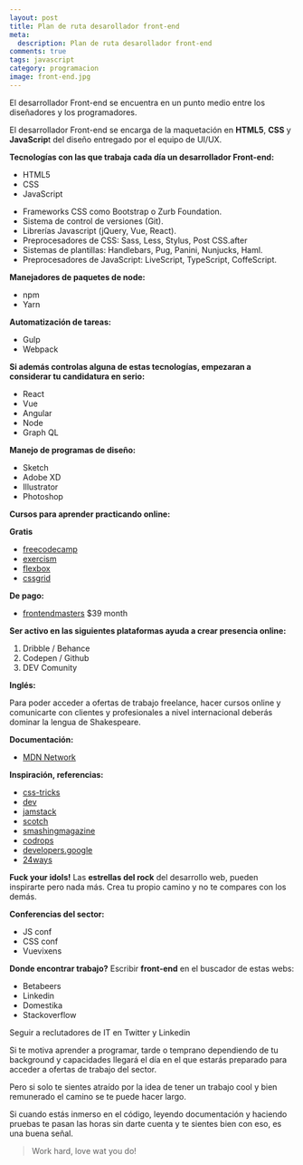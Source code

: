 ```yaml
---
layout: post
title: Plan de ruta desarollador front-end
meta:
  description: Plan de ruta desarollador front-end
comments: true
tags: javascript
category: programacion
image: front-end.jpg
---
```


El desarrollador Front-end se encuentra en un punto medio entre los diseñadores y los programadores.

El desarrollador Front-end se encarga de la maquetación en **HTML5**, **CSS** y **JavaScrip**t del diseño entregado por el equipo de UI/UX.

**Tecnologías con las que trabaja cada día un desarrollador Front-end:**

- HTML5
- CSS
- JavaScript

* Frameworks CSS como Bootstrap o Zurb Foundation.
* Sistema de control de versiones (Git).
* Librerías Javascript (jQuery, Vue, React).
* Preprocesadores de CSS: Sass, Less, Stylus, Post CSS.after
* Sistemas de plantillas: Handlebars, Pug, Panini, Nunjucks, Haml.
* Preprocesadores de JavaScript: LiveScript, TypeScript, CoffeScript.

**Manejadores de paquetes de node:**

- npm
- Yarn

**Automatización de tareas:**

- Gulp
- Webpack

**Si además controlas alguna de estas tecnologías, empezaran a considerar tu candidatura en serio:**

- React
- Vue
- Angular
- Node
- Graph QL

**Manejo de programas de diseño:**

- Sketch
- Adobe XD
- Illustrator
- Photoshop

**Cursos para aprender practicando online:**

**Gratis**

- [freecodecamp](https://www.freecodecamp.org/)
- [exercism](https://exercism.io/)
- [flexbox](https://flexbox.io/)
- [cssgrid](https://cssgrid.io/)

**De pago:**

- [frontendmasters](https://frontendmasters.com/) ‌\$39 month

**Ser activo en las siguientes plataformas ayuda a crear presencia online:**

1. Dribble / Behance
1. Codepen / Github
1. DEV Comunity

**Inglés:**

Para poder acceder a ofertas de trabajo freelance, hacer cursos online y comunicarte con clientes y profesionales a nivel internacional deberás dominar la lengua de Shakespeare.

**Documentación:**

- [MDN Network](https://developer.mozilla.org/es/)

**Inspiración, referencias:**

- [css-tricks](https://css-tricks.com/)
- [dev](https://dev.to/)
- [jamstack](https://jamstack.org/)
- [scotch](https://scotch.io/)
- [smashingmagazine](https://www.smashingmagazine.com/)
- [codrops](http://tympanus.net/codrops/)
- [developers.google](https://developers.google.com/web)
- [24ways](https://24ways.org/)

<div class="alert alert-secondary" role="alert">
<b>Fuck your idols!</b>
Las <b>estrellas del rock</b> del desarrollo web, pueden inspirarte pero nada más. Crea tu propio camino y no te compares con los demás.
</div>

**Conferencias del sector:**

- JS conf
- CSS conf
- Vuevixens

**Donde encontrar trabajo?**
Escribir **front-end** en el buscador de estas webs:

- Betabeers
- Linkedin
- Domestika
- Stackoverflow

Seguir a reclutadores de IT en Twitter y Linkedin

Si te motiva aprender a programar, tarde o temprano dependiendo de tu background y capacidades llegará el día en el que estarás preparado para acceder a ofertas de trabajo del sector.

Pero si solo te sientes atraído por la idea de tener un trabajo cool y bien remunerado el camino se te puede hacer largo.

Si cuando estás inmerso en el código, leyendo documentación y haciendo pruebas te pasan las horas sin darte cuenta y te sientes bien con eso, es una buena señal.

> Work hard, love wat you do!
